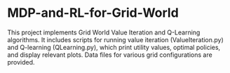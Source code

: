 # MDP-and-RL-for-Grid-World
This project implements Grid World Value Iteration and Q-Learning algorithms. It includes scripts for running value iteration (ValueIteration.py) and Q-learning (QLearning.py), which print utility values, optimal policies, and display relevant plots. Data files for various grid configurations are provided.
